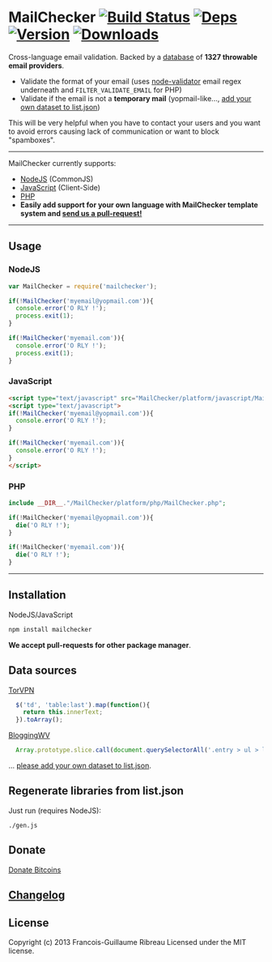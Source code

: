 # MailChecker [![Build Status](https://drone.io/github.com/FGRibreau/mailchecker/status.png)](https://drone.io/github.com/FGRibreau/mailchecker/latest) [![Deps](https://david-dm.org/FGRibreau/mailchecker.png)](https://david-dm.org/FGRibreau/mailchecker) [![Version](http://badge.fury.io/js/mailchecker.png)](http://badge.fury.io/js/mailchecker) [![Downloads](http://img.shields.io/npm/dm/mailchecker.svg)](https://www.npmjs.com/package/mailchecker)

Cross-language email validation. Backed by a [database](./list.json) of **1327 throwable email providers**.

* Validate the format of your email (uses [node-validator](https://github.com/chriso/node-validator/blob/master/lib/validators.js#L27) email regex underneath and `FILTER_VALIDATE_EMAIL` for PHP)
* Validate if the email is not a **temporary mail** (yopmail-like..., [add your own dataset to list.json](./list.json))

This will be very helpful when you have to contact your users and you want to avoid errors causing lack of communication or want to block "spamboxes".

-------------------------

MailChecker currently supports:
* [NodeJS](https://github.com/FGRibreau/mailchecker/tree/master/platform/node) (CommonJS)
* [JavaScript](https://github.com/FGRibreau/mailchecker/tree/master/platform/javascript) (Client-Side)
* [PHP](https://github.com/FGRibreau/mailchecker/tree/master/platform/php)
* **Easily add support for your own language with MailChecker template system and [send us a pull-request!](https://github.com/FGRibreau/mailchecker/fork_select)**

-------------------------
## Usage

### NodeJS

```javascript
var MailChecker = require('mailchecker');

if(!MailChecker('myemail@yopmail.com')){
  console.error('O RLY !');
  process.exit(1);
}

if(!MailChecker('myemail.com')){
  console.error('O RLY !');
  process.exit(1);
}
```

### JavaScript
```html
<script type="text/javascript" src="MailChecker/platform/javascript/MailChecker.js"></script>
<script type="text/javascript">
if(!MailChecker('myemail@yopmail.com')){
  console.error('O RLY !');
}

if(!MailChecker('myemail.com')){
  console.error('O RLY !');
}
</script>
```

### PHP
```php
include __DIR__."/MailChecker/platform/php/MailChecker.php";

if(!MailChecker('myemail@yopmail.com')){
  die('O RLY !');
}

if(!MailChecker('myemail.com')){
  die('O RLY !');
}
```

--------------------


## Installation

NodeJS/JavaScript
```bash
npm install mailchecker
```

__We accept pull-requests for other package manager__.

## Data sources

[TorVPN](http://torvpn.com/temporaryemail.html)

```javascript
  $('td', 'table:last').map(function(){
    return this.innerText;
  }).toArray();
```

[BloggingWV](http://www.bloggingwv.com/big-list-of-disposable-temporary-email-services/)

```javascript
  Array.prototype.slice.call(document.querySelectorAll('.entry > ul > li a')).map(function(el){return el.innerText});
```

... [please add your own dataset to list.json](./list.json).

Regenerate libraries from list.json
-------------------------------

Just run (requires NodeJS):
```
./gen.js
```

## Donate
[Donate Bitcoins](https://coinbase.com/checkouts/fc3041b9d8116e0b98e7d243c4727a30)

## [Changelog](/CHANGELOG.md)


## License
Copyright (c) 2013 Francois-Guillaume Ribreau
Licensed under the MIT license.
